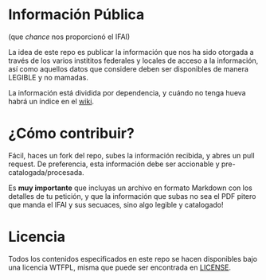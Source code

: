 # Información Pública
(que *chance* nos proporcionó el IFAI)

La idea de este repo es publicar la información que nos ha sido otorgada a través de los varios instititos federales y locales de acceso a la información, así como aquellos datos que considere deben ser disponibles de manera LEGIBLE y no mamadas.

La información está dividida por dependencia, y cuándo no tenga hueva habrá un índice en el [wiki](wiki).

# ¿Cómo contribuir?

Fácil, haces un fork del repo, subes la información recibida, y abres un pull request. De preferencia, esta información debe ser accionable y pre-catalogada/procesada.

Es **muy importante** que incluyas un archivo en formato Markdown con los detalles de tu petición, y que la información que subas no sea el PDF pitero que manda el IFAI y sus secuaces, sino algo legible y catalogado!


# Licencia

Todos los contenidos especificados en este repo se hacen disponibles bajo una licencia WTFPL, misma que puede ser encontrada en [LICENSE](LICENSE).